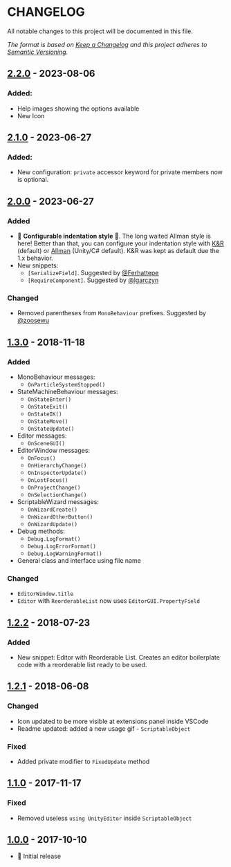# CHANGELOG

All notable changes to this project will be documented in this file.

_The format is based on [Keep a Changelog](http://keepachangelog.com/en/1.0.0/)
and this project adheres to [Semantic Versioning](http://semver.org/spec/v2.0.0.html)._

## [2.2.0] - 2023-08-06

### Added:

-  Help images showing the options available
-  New Icon

## [2.1.0] - 2023-06-27

### Added:

-  New configuration: `private` accessor keyword for private members now is optional.

## [2.0.0] - 2023-06-27

### Added

-  🎉 **Configurable indentation style** 🎉. The long waited Allman style is here! Better than that, you can configure your indentation style with [K&R](https://en.wikipedia.org/wiki/Indentation_style#K&R_style) (default) or [Allman](https://en.wikipedia.org/wiki/Indentation_style#Allman_style) (Unity/C# default). K&R was kept as default due the 1.x behavior.
-  New snippets:
   -  `[SerializeField]`. Suggested by [@Ferhattepe](https://github.com/Ferhattepe)
   -  `[RequireComponent]`. Suggested by [@lgarczyn](https://github.com/lgarczyn)

### Changed

-  Removed parentheses from `MonoBehaviour` prefixes. Suggested by [@zoosewu](https://github.com/zoosewu)

## [1.3.0] - 2018-11-18

### Added

-  MonoBehaviour messages:
   -  `OnParticleSystemStopped()`
-  StateMachineBehaviour messages:
   -  `OnStateEnter()`
   -  `OnStateExit()`
   -  `OnStateIK()`
   -  `OnStateMove()`
   -  `OnStateUpdate()`
-  Editor messages:
   -  `OnSceneGUI()`
-  EditorWindow messages:
   -  `OnFocus()`
   -  `OnHierarchyChange()`
   -  `OnInspectorUpdate()`
   -  `OnLostFocus()`
   -  `OnProjectChange()`
   -  `OnSelectionChange()`
-  ScriptableWizard messages:
   -  `OnWizardCreate()`
   -  `OnWizardOtherButton()`
   -  `OnWizardUpdate()`
-  Debug methods:
   -  `Debug.LogFormat()`
   -  `Debug.LogErrorFormat()`
   -  `Debug.LogWarningFormat()`
-  General class and interface using file name

### Changed

-  `EditorWindow.title`
-  `Editor` with `ReorderableList` now uses `EditorGUI.PropertyField`

## [1.2.2] - 2018-07-23

### Added

-  New snippet: Editor with Reorderable List. Creates an editor boilerplate code with a reorderable list ready to be used.

## [1.2.1] - 2018-06-08

### Changed

-  Icon updated to be more visible at extensions panel inside VSCode
-  Readme updated: added a new usage gif - `ScriptableObject`

### Fixed

-  Added private modifier to `FixedUpdate` method

## [1.1.0] - 2017-11-17

### Fixed

-  Removed useless `using UnityEditor` inside `ScriptableObject`

## [1.0.0] - 2017-10-10

-  :tada: Initial release

[Unreleased]: https://github.com/kleber-swf/vscode-unity-code-snippets/tree/master
[2.2.0]: https://github.com/kleber-swf/vscode-unity-code-snippets/releases/2.2.0
[2.1.0]: https://github.com/kleber-swf/vscode-unity-code-snippets/releases/tag/2.1.0
[2.0.0]: https://github.com/kleber-swf/vscode-unity-code-snippets/releases/2.0.0
[1.3.0]: https://github.com/kleber-swf/vscode-unity-code-snippets/releases/1.3.0
[1.2.2]: https://github.com/kleber-swf/vscode-unity-code-snippets/releases/1.2.2
[1.2.1]: https://github.com/kleber-swf/vscode-unity-code-snippets/releases/1.2.1
[1.1.0]: https://github.com/kleber-swf/vscode-unity-code-snippets/releases/1.1.0
[1.0.0]: https://github.com/kleber-swf/vscode-unity-code-snippets/releases/1.0.0
